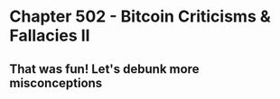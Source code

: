 # Chapter 502 - Bitcoin Criticisms & Fallacies II

## That was fun! Let's debunk more misconceptions
